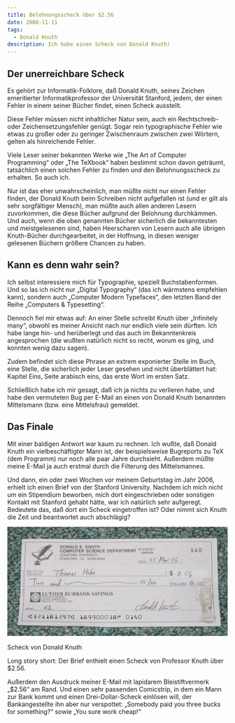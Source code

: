 ```yaml
---
title: Belohnungsscheck über $2.56
date: 2008-11-11
tags:
  - Donald Knuth
description: Ich habe einen Scheck von Donald Knuth!
---
```

## Der unerreichbare Scheck

Es gehört zur Informatik-Folklore, daß Donald Knuth, seines Zeichen emeritierter Informatikprofessor der Universität Stanford, jedem, der einen Fehler in einem seiner Bücher findet, einen Scheck ausstellt.

Diese Fehler müssen nicht inhaltlicher Natur sein, auch ein Rechtschreib- oder Zeichensetzungsfehler genügt. Sogar rein typographische Fehler wie etwas zu großer oder zu geringer Zwischenraum zwischen zwei Wörtern, gelten als hinreichende Fehler.

Viele Leser seiner bekannten Werke wie „The Art of Computer Programming“ oder „The TeXbook“ haben bestimmt schon davon geträumt, tatsächlich einen solchen Fehler zu finden und den Belohnungsscheck zu erhalten. So auch ich.

Nur ist das eher unwahrscheinlich, man müßte nicht nur einen Fehler finden, der Donald Knuth beim Schreiben nicht aufgefallen ist (und er gilt als sehr sorgfältiger Mensch), man müßte auch allen anderen Lesern zuvorkommen, die diese Bücher aufgrund der Belohnung durchkämmen. Und auch, wenn die oben genannten Bücher sicherlich die bekanntesten und meistgelesenen sind, haben Heerscharen von Lesern auch alle übrigen Knuth-Bücher durchgearbeitet, in der Hoffnung, in diesen weniger gelesenen Büchern größere Chancen zu haben.

## Kann es denn wahr sein?

Ich selbst interessiere mich für Typographie, speziell Buchstabenformen. Und so las ich nicht nur „Digital Typography“ (das ich wärmstens empfehlen kann), sondern auch „Computer Modern Typefaces“, den letzten Band der Reihe „Computers & Typesetting“.

Dennoch fiel mir etwas auf: An einer Stelle schreibt Knuth über „Infinitely many“, obwohl es meiner Ansicht nach nur endlich viele sein dürften. Ich habe lange hin- und herüberlegt und das auch im Bekanntenkreis angesprochen (die wußten natürlich nicht so recht, worum es ging, und konnten wenig dazu sagen).

Zudem befindet sich diese Phrase an extrem exponierter Stelle im Buch, eine Stelle, die sicherlich jeder Leser gesehen und nicht überblättert hat: Kapitel Eins, Seite arabisch eins, das erste Wort im ersten Satz.

Schließlich habe ich mir gesagt, daß ich ja nichts zu verlieren habe, und habe den vermuteten Bug per E-Mail an einen von Donald Knuth benannten Mittelsmann (bzw. eine Mittelsfrau) gemeldet.

## Das Finale

Mit einer baldigen Antwort war kaum zu rechnen. Ich wußte, daß Donald Knuth ein vielbeschäftigter Mann ist, der beispielsweise Bugreports zu TeX (dem Programm) nur noch alle paar Jahre durchsieht. Außerdem müßte meine E-Mail ja auch erstmal durch die Filterung des Mittelsmannes.

Und dann, ein oder zwei Wochen vor meinem Geburtstag im Jahr 2006, erhielt ich einen Brief von der Stanford University. Nachdem ich mich nicht um ein Stipendium beworben, mich dort eingeschrieben oder sonstigen Kontakt mit Stanford gehabt hätte, war ich natürlich sehr aufgeregt. Bedeutete das, daß dort ein Scheck eingetroffen ist? Oder nimmt sich Knuth die Zeit und beantwortet auch abschlägig?

![knuth-scheck](knuth-scheck-1.jpg)

Scheck von Donald Knuth

Long story short: Der Brief enthielt einen Scheck von Professor Knuth über $2.56.

Außerdem den Ausdruck meiner E-Mail mit lapidarem Bleistiftvermerk „$2.56“ am Rand. Und einen sehr passenden Comicstrip, in dem ein Mann zur Bank kommt und einen Drei-Dollar-Scheck einlösen will, der Bankangestellte ihn aber nur verspottet: „Somebody paid you three bucks for something?“ sowie „You sure work cheap!“ 

